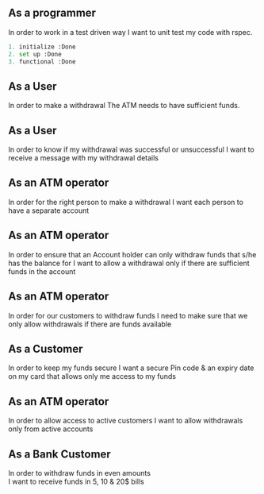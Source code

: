 ## As a programmer
In order to work in a test driven way
I want to unit test my code with rspec.

```python
1. initialize :Done
2. set up :Done
3. functional :Done
```


## As a User
In order to make a withdrawal
The ATM needs to have sufficient funds.


## As a User 
In order to know if my withdrawal was successful or unsuccessful
I want to receive a message with my withdrawal details


## As an ATM operator 
In order for the right person to make a withdrawal
I want each person to have a separate account


## As an ATM operator
In order to ensure that an Account holder can only withdraw funds that s/he has the balance for
I want to allow a withdrawal only if there are sufficient funds in the account

## As an ATM operator
In order for our customers to withdraw funds
I need to make sure that we only allow withdrawals if there are funds available

## As a Customer 
In order to keep my funds secure
I want a secure Pin code & an expiry date on my card that allows only me access to my funds

## As an ATM operator             
In order to allow access to active customers         I want to allow withdrawals only from active accounts

## As a Bank Customer    
In order to withdraw funds in even amounts  
I want to receive funds in 5, 10 & 20$  bills





